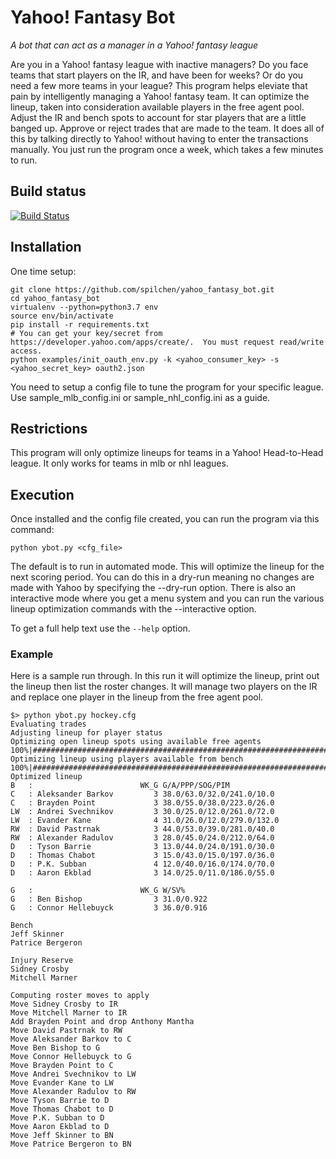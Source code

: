 # Yahoo! Fantasy Bot

_A bot that can act as a manager in a Yahoo! fantasy league_

Are you in a Yahoo! fantasy league with inactive managers?  Do you face teams that start players on the IR, and have been for weeks?  Or do you need a few more teams in your league?  This program helps eleviate that pain by intelligently managing a Yahoo! fantasy team.  It can optimize the lineup, taken into consideration available players in the free agent pool.  Adjust the IR and bench spots to account for star players that are a little banged up.  Approve or reject trades that are made to the team.  It does all of this by talking directly to Yahoo! without having to enter the transactions manually.  You just run the program once a week, which takes a few minutes to run.

## Build status

[![Build Status](https://travis-ci.com/spilchen/yahoo_fantasy_bot.svg?branch=master)](https://travis-ci.com/spilchen/yahoo_fantasy_bot)

## Installation

One time setup:
```
git clone https://github.com/spilchen/yahoo_fantasy_bot.git
cd yahoo_fantasy_bot
virtualenv --python=python3.7 env
source env/bin/activate
pip install -r requirements.txt
# You can get your key/secret from https://developer.yahoo.com/apps/create/.  You must request read/write access.
python examples/init_oauth_env.py -k <yahoo_consumer_key> -s <yahoo_secret_key> oauth2.json
```

You need to setup a config file to tune the program for your specific league.  Use sample_mlb_config.ini or sample_nhl_config.ini as a guide.

## Restrictions
This program will only optimize lineups for teams in a Yahoo! Head-to-Head league.  It only works for teams in mlb or nhl leagues.

## Execution
Once installed and the config file created, you can run the program via this command:
```
python ybot.py <cfg_file>
```

The default is to run in automated mode.  This will optimize the lineup for the next scoring period.  You can do this in a dry-run meaning no changes are made with Yahoo by specifying the --dry-run option.  There is also an interactive mode where you get a menu system and you can run the various lineup optimization commands with the --interactive option.

To get a full help text use the `--help` option.

### Example
Here is a sample run through.  In this run it will optimize the lineup, print out the lineup then list the roster changes.  It will manage two players on the IR and replace one player in the lineup from the free agent pool.
```
$> python ybot.py hockey.cfg
Evaluating trades
Adjusting lineup for player status
Optimizing open lineup spots using available free agents
100%|################################################################################################################|
Optimizing lineup using players available from bench
100%|################################################################################################################|
Optimized lineup
B   :                        WK_G G/A/PPP/SOG/PIM
C   : Aleksander Barkov         3 38.0/63.0/32.0/241.0/10.0
C   : Brayden Point             3 38.0/55.0/38.0/223.0/26.0
LW  : Andrei Svechnikov         3 30.0/25.0/12.0/261.0/72.0
LW  : Evander Kane              4 31.0/26.0/12.0/279.0/132.0
RW  : David Pastrnak            3 44.0/53.0/39.0/281.0/40.0
RW  : Alexander Radulov         3 28.0/45.0/24.0/212.0/64.0
D   : Tyson Barrie              3 13.0/44.0/24.0/191.0/30.0
D   : Thomas Chabot             3 15.0/43.0/15.0/197.0/36.0
D   : P.K. Subban               4 12.0/40.0/16.0/174.0/70.0
D   : Aaron Ekblad              3 14.0/25.0/11.0/186.0/55.0

G   :                        WK_G W/SV%
G   : Ben Bishop                3 31.0/0.922
G   : Connor Hellebuyck         3 36.0/0.916

Bench
Jeff Skinner
Patrice Bergeron

Injury Reserve
Sidney Crosby
Mitchell Marner

Computing roster moves to apply
Move Sidney Crosby to IR
Move Mitchell Marner to IR
Add Brayden Point and drop Anthony Mantha
Move David Pastrnak to RW
Move Aleksander Barkov to C
Move Ben Bishop to G
Move Connor Hellebuyck to G
Move Brayden Point to C
Move Andrei Svechnikov to LW
Move Evander Kane to LW
Move Alexander Radulov to RW
Move Tyson Barrie to D
Move Thomas Chabot to D
Move P.K. Subban to D
Move Aaron Ekblad to D
Move Jeff Skinner to BN
Move Patrice Bergeron to BN
```
